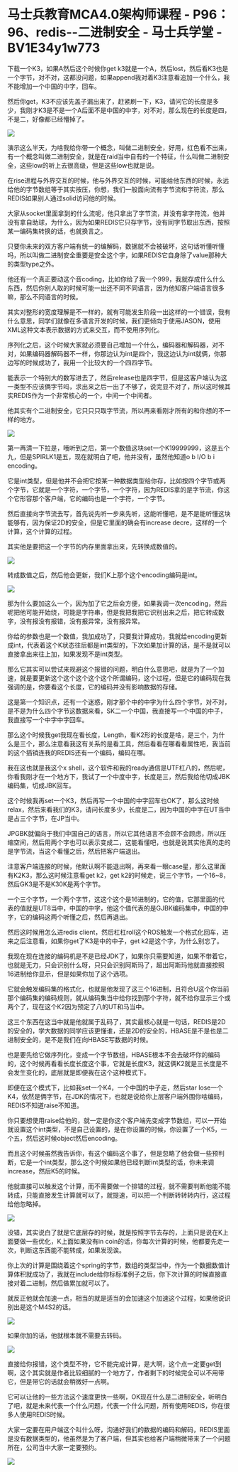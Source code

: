# 马士兵教育MCA4.0架构师课程 - P96：96、redis--二进制安全 - 马士兵学堂 - BV1E34y1w773

下载一个K3，如果A然后这个时候你get k3就是一个A，然后lost，然后看K3也是一个字节，对不对，这都没问题，如果append我对着K3注意看追加一个什么，我不能增加一个中国的中字，回车。

然后你get，K3不应该先盖子漏出来了，赶紧刷一下，K3，请问它的长度是多少，我刚才K3是不是一个A后面不是中国的中字，对不对，那么现在的长度是四，不是二，好像都已经懵掉了。



![](img/2578fc7ed5e9b8302f4ede47d8b3923e_1.png)

演示这么半天，为啥我给你带一个概念，叫做二进制安全，好用，红色看不出来，有一个概念叫做二进制安全，就是在raid当中自有的一个特征，什么叫做二进制安全，这些low的听上去很高级，但是这些low也就是说。

在rise进程与外界交互的时候，他与外界交互的时候，可能给他东西的时候，永远给他的字节数组等于其实按压，你想，我们一般面向流有字节流和字符流，那么REDIS如果别人通过solid访问他的时候。

大家从socket里面拿到的什么流呢，他只拿出了字节流，并没有拿字符流，他并没有拿自助球，为什么，因为如果REDIS它只存字节，没有同字节取出东西，按照某一编码集转换的话，也就换言之。

只要你未来的双方客户端有统一的编解码，数据就不会被破坏，这句话听懂听懂吗，所以叫做二进制安全重要是安全这个字，如果REDIS它自身除了value那种大的类型type之外。

他还有一个真正要动这个音coding，比如你给了我一个999，我就存成什么什么东西，然后你别人取的时候可能一出还不同不同语言，因为他知客户端语言很多嘛，那么不同语言的时候。

其实对整形的宽度理解是不一样的，就有可能发生阶段一出这样的一个错误，我有什么意思，同学们就像在多语言开发的时候，我们更倾向于使用JASON，使用XML这种文本表示数据的方式来交互，而不使用序列化。

序列化之后，这个时候大家就必须要自己增加一个什么，编码器和解码器，对不对，如果编码器解码器不一样，你那边认为int是四个，我这边认为int就俩，你那边写的时候成功了，我用一个比较大的一个四四字节。

能表示一个特别大的数写进去了，然后release也是四字节，但是这客户端认为这一类型不应该俩字节吗，求出来之后一出了不够了，说完显不对了，所以这时候其实REDIS作为一个非常核心的一个，中间一个中间者。

他其实有个二进制安全，它只只只取字节流，所以再来看刚才所有的和你想的不一样的地方。

![](img/2578fc7ed5e9b8302f4ede47d8b3923e_3.png)

第一再清一下拉是，哦听到之后，第一个数值这块set一个K19999999，这是五个九，但是SPIRLK1是五，现在就明白了吧，他并没有，虽然他知道o b I/O b i encoding。

它是int类型，但是他并不会把它按某一种数据类型给你存，比如按四个字节或两个字节，它就是一个字符，一个字节，一个字符，因为REDIS拿的是字节流，你这个它形容那个客户端，它的编码也是一个字符，一个字节。

然后直接向字节流去写，首先说先听一步来先听，这能听懂吧，是不是能听懂这块能够有，因为保证2D的安全，但是它里面的确会有increase decre，这样的一个计算，这个计算的过程。

其实他是要把这一个字节的内存里面拿出来，先转换成数值的。

![](img/2578fc7ed5e9b8302f4ede47d8b3923e_5.png)

转成数值之后，然后他会更新，我们K上那个这个encoding编码是int。

![](img/2578fc7ed5e9b8302f4ede47d8b3923e_7.png)

那为什么要加这么一个，因为加了它之后会方便，如果我调一次encoding，然后呢把他可能开始绕，可能是字符串，但是我把我把它识别出来之后，把它转成数字，没有报没有报错，没有报异常，没有报异常。

你给的参数也是一个数值，我加成功了，只要我计算成功，我就给encoding更新成int，代表着这个K状态往后都是int类型的，下次如果加计算的话，是不是就可以直接拿出来往上加，如果发现不是int类型。

那么它其实可以尝试来规避这个报错的问题，明白什么意思吧，就是为了一个加速，就是要更新这个这个这个这个这个所谓编码，这个过程，但是它的编码现在我强调的是，你要看这个长度，它的编码并没有影响数据的存储。

这是第一个知识点，还有一个迷惑，刚才那个中的中字为什么四个字节，对不对，是不是为什么四个字节这数据来看，SK二一个中国，我直接写一个中国的中子，我直接写一个中字中字回车。

那么这个时候我get我现在看长度，Length，看K2形的长度是啥，是三个，为什么是三个，那么注意看我这有关系的是看工具，然后看看在哪看看属性吧，我当前的这个插销连我的REDIS还有一个编码，编码在哪。

我在这也就是我这个x shell，这个软件和我的ready通信是UTF杠八的，然后呢，你看我刚才在一个地方下，我试了一个中度中字，长度是三，然后我给他切成JBK编码集，切成JBK回车。

这个时候我再set一个K3，然后再写一个中国的中字回车也OK了，那么这时候relax，然后来看我们的K3，请问长度多少，长度是二，因为中国的中字在UT当中是占三个字节，在JP当中。

JPGBK就偏向于我们中国自己的语言，所以它其他语言不会顾不会顾虑，所以压缩空间，然后用两个字也可以表示变成二，这能看懂吧，也就是说其实他真的走的是字节流，当这个看懂之后，然后把客户端退出。

注意客户端连接的时候，他默认啊不能退出啊，再来看一眼case星，那么这里面有K2K3，那么这时候注意看get k2，get k2的时候走，说三个字节，一个16~8，然后GK3是不是K30K是两个字节。

一个三个字节，一个两个字节，这这个这个是16进制的，它的值，它那里面的代表的值就是UT8当中，中国的中字，他这个值代表的是GJBK编码集中，中国的中字，它的编码这两个听懂之后，然后再退出。

然后这时候用怎么进redis client，然后杠杠roll这个ROS触发一个格式化回车，进来之后注意看，如果你get了K3是中的中子，get k2是这个字，为什么别忘了。

我现在现在连接的编码机是不是已经JDK了，如果你只需要知道，如果不带着它，也就是无力，只会识别什么呀，只只会识别阿斯玛了，超出阿斯玛他就直接按照16进制给你显示，但是如果你加了这个选项。

它就会触发编码集的格式化，也就是他发现了这三个16进制，且符合U这个你当前那个编码集的编码规则，就从编码集当中给你找到那个字符，就不给你显示三个或两个了，现在这个K2因为预定了八的UT和马当中。

这三个东西在这当中就是他就属于乱码了，其实最核心就是一句话，REDIS是2D的安全的，学大数据的同学应该更懂谁，还是2D的安全的，HBASE是不是也是二进制安全的，是不是我们在向HBASE写数据的时候。

也是要先给它做序列化，变成一个字节数组，HBASE根本不会去破坏你的编码的，这个时候再看看长度长度这个事，它就是长度K3，就这俩K2就是三长度是不会发生变化的，底层就是即便我在这个这种模式下。

即便在这个模式下，比如我set一个K4，一个中国的中子走，然后star lose一个K4，依然是俩字节，在JDK的情况下，也就是说给你上层客户端外围你啥编码，REDIS不知道raise不知道。

你只要想使用raise给他的，就一定是你这个客户端先变成字节数组，可以一开始就设置这个int类型，不是自己设置的，是在你设置的时候，你设置了一个K5，一个五，然后这时候object然后encoding。

而且这个时候虽然我告诉你，有这个编码这个事了，但是忽略了他会做一些预判断，它是一个int类型，那么这个时候如果他已经判断int类型的话，你未来调increase，然后K5的时候。

他就直接可以触发这个计算，而不需要做一个排错的过程，就不需要判断他能不能转成，只能直接发生计算就可以了，就提速，可以把一个判断转转转内行，这过程给他忽略掉。



![](img/2578fc7ed5e9b8302f4ede47d8b3923e_9.png)

没错，其实说白了就是它底层存的时候，就是按照字节去存的，上面只是说在K上面要做一些优化，K上面如果没有in coin的话，你每次计算的时候，他都要先走一次，判断这东西能不能转成，如果发现诶。

你上次的计算是围绕着这个spring的字节，数组的类型当中，作为一个数据数值计算体积就成功了，我就在include给你标标准例子之后，你下次计算的时候直接直接对着二进制，然后做累加就可以了。

就反正他就会加速一点，相当的就是适当的会加速这个加速这个过程，如果他说识别出是这个M4S2的话。

![](img/2578fc7ed5e9b8302f4ede47d8b3923e_11.png)

如果你加的话，他就根本就不需要去转码。

![](img/2578fc7ed5e9b8302f4ede47d8b3923e_13.png)

直接给你报错，这个类型不符，它不能完成计算，是大啊，这个点一定要get到啊，这个其实就是作者比较细腻的一个地方了，作者剩下的时候完全可以不用带它，但是带它的话就会稍微好一点啊。

它可以让他的一些方法这个速度更快一些啊，OK现在什么是二进制安全，听明白了吧，就是未来代表一个什么问题，代表一个什么问题，所有使用REDIS，你在很多人使用REDIS时候。

大家一定要在用户端这个叫什么呀，沟通好我们的数据的编码和解码，REDIS里面是没有数据类型的，他虽然是为了客户端，但其实也给客户端稍微带来了一个问题所在，公司当中大家一定要预约。



![](img/2578fc7ed5e9b8302f4ede47d8b3923e_15.png)